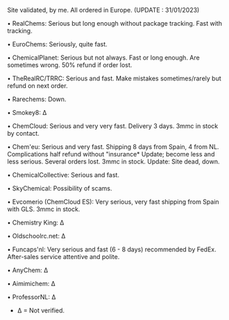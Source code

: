 Site validated, by me.  All ordered in Europe. (UPDATE : 31/01/2023)

• RealChems: Serious but long enough without package tracking. Fast with tracking.

 • EuroChems: Seriously, quite fast.

 • ChemicalPlanet: Serious but not always. Fast or long enough. Are sometimes wrong. 50% refund if order lost.

 • TheRealRC/TRRC: Serious and fast. Make mistakes sometimes/rarely but refund on next order.

 • Rarechems: Down.

 • Smokey8: ∆

 • ChemCloud: Serious and very very fast.  Delivery 3 days. 3mmc in stock by contact.

 • Chem'eu: Serious and very fast.  Shipping 8 days from Spain, 4 from NL.  Complications half refund without "insurance* Update; become less and less serious. Several orders lost. 3mmc in stock.
 Update: Site dead, down.

 • ChemicalCollective: Serious and fast.

 • SkyChemical: Possibility of scams.

 • Evcomerio (ChemCloud ES): Very serious, very fast shipping from Spain with GLS. 3mmc in stock.

 • Chemistry King: ∆

 • Oldschoolrc.net: ∆

 • Funcaps'nl: Very serious and fast (6 - 8 days) recommended by FedEx. After-sales service attentive and polite.

 • AnyChem: ∆

 • Aimimichem: ∆
 
 • ProfessorNL: ∆



 * ∆ = Not verified.
